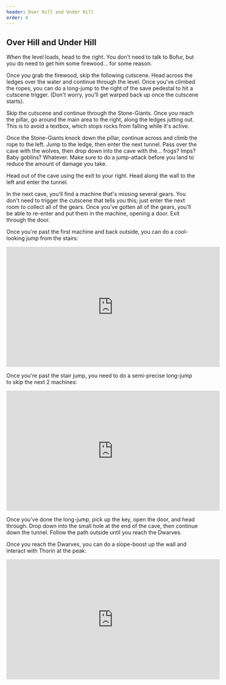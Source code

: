 ```yaml
---
header: Over Hill and Under Hill
order: 6
---
```


## Over Hill and Under Hill

When the level loads, head to the right. You don't need to talk to Bofur, but you do need to get him some firewood... for some reason.

Once you grab the firewood, skip the following cutscene. Head across the ledges over the water and continue through the level. Once you've climbed the ropes, you can do a long-jump to the right of the save pedestal to hit a cutscene trigger. (Don't worry, you'll get warped back up once the cutscene starts).

Skip the cutscene and continue through the Stone-Giants. Once you reach the pillar, go around the main area to the right, along the ledges jutting out. This is to avoid a textbox, which stops rocks from falling while it's active.

Once the Stone-Giants knock down the pillar, continue across and climb the rope to the left. Jump to the ledge, then enter the next tunnel. Pass over the cave with the wolves, then drop down into the cave with the... frogs? Imps? Baby goblins? Whatever. Make sure to do a jump-attack before you land to reduce the amount of damage you take.

Head out of the cave using the exit to your right. Head along the wall to the left and enter the tunnel.

In the next cave, you'll find a machine that's missing several gears. You don't need to trigger the cutscene that tells you this; just enter the next room to collect all of the gears. Once you've gotten all of the gears, you'll be able to re-enter and put them in the machine, opening a door. Exit through the door.

Once you're past the first machine and back outside, you can do a cool-looking jump from the stairs:

<iframe width="560" height="315" src="https://www.youtube.com/embed/Yn6ul3dSuKU" frameborder="0" allow="accelerometer; autoplay; clipboard-write; encrypted-media; gyroscope; picture-in-picture" allowfullscreen></iframe>

Once you're past the stair jump, you need to do a semi-precise long-jump to skip the next 2 machines:

<iframe width="560" height="315" src="https://www.youtube.com/embed/Ft5e4l0-afg" frameborder="0" allow="accelerometer; autoplay; clipboard-write; encrypted-media; gyroscope; picture-in-picture" allowfullscreen></iframe>

Once you've done the long-jump, pick up the key, open the door, and head through. Drop down into the small hole at the end of the cave, then continue down the tunnel. Follow the path outside until you reach the Dwarves.

Once you reach the Dwarves, you can do a slope-boost up the wall and interact with Thorin at the peak:

<iframe width="560" height="315" src="https://www.youtube.com/embed/rPTRIfUBKw0" frameborder="0" allow="accelerometer; autoplay; clipboard-write; encrypted-media; gyroscope; picture-in-picture" allowfullscreen></iframe>